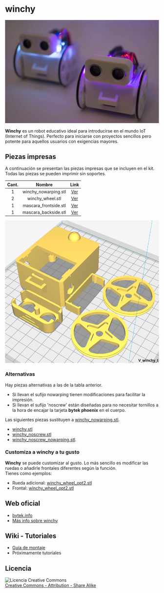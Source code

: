 # winchy
![winchy](https://github.com/EnekoMontero/bytek/blob/gh-pages/assets/images/winchy1.jpg "winchy")

**Winchy** es un robot educativo ideal para introducirse en el mundo IoT (Internet of Things). Perfecto para iniciarse con proyectos sencillos pero potente para aquellos usuarios con exigencias mayores.

## Piezas impresas
A continuación se presentan las piezas impresas que se incluyen en el kit. Todas las piezas se pueden imprimir sin soportes.  

| Cant. | Nombre                | Link                                                                                    |
| :---: |:---------------------:| :--------------------------------------------------------------------------------------:|
| 1     | winchy_nowarping.stl  | [Ver](https://github.com/bytekengineering/winchy/blob/master/STL/winchy_nowarping.stl)  |
| 2     | winchy_wheel.stl      | [Ver](https://github.com/bytekengineering/winchy/blob/master/STL/winchy_wheel.stl)      |
| 1     | mascara_frontside.stl | [Ver](https://github.com/bytekengineering/winchy/blob/master/STL/mascara_frontside.stl) |
| 1     | mascara_backside.stl  | [Ver](https://github.com/bytekengineering/winchy/blob/master/STL/mascara_backside.stl)  |  

![winchy kit](https://github.com/bytekengineering/winchy/blob/master/STL/winchy_kit.PNG "winchy kit")

### Alternativas
Hay piezas alternativas a las de la tabla anterior.
 - Si llevan el sufijo nowarping tienen modificaciones para facilitar la impresión.
 - Si llevan el sufijo 'noscrew' están diseñadas para no necesitar tornillos a la hora de encajar la tarjeta **bytek phoenix** en el cuerpo.  

 Las siguientes piezas sustituyen a [winchy_nowarping.stl](https://github.com/bytekengineering/winchy/blob/master/STL/winchy_nowarping.stl).
 - [winchy.stl](https://github.com/bytekengineering/winchy/blob/master/STL/winchy.stl)
 - [winchy_noscrew.stl](https://github.com/bytekengineering/winchy/blob/master/STL/winchy_noscrew.stl)
 - [winchy_noscrew_nowarping.stl](https://github.com/bytekengineering/winchy/blob/master/STL/winchy_noscrew_nowarping.stl).

### Customiza a winchy a tu gusto
**Winchy** se puede customizar al gusto. Lo más sencillo es modificar las ruedas o añadirle frontales diferentes según la función.  
Tienes como ejemplos:
 - Rueda adicional: [winchy_wheel_opt2.stl](https://github.com/bytekengineering/winchy/blob/master/STL/winchy_wheel_opt2.stl)
 - Frontal: [winchy_wheel_opt2.stl](https://github.com/bytekengineering/winchy/blob/master/STL/pala.stl)

## Web oficial
 - [bytek.info](http://bytek.info/)
 - [Más info sobre winchy](http://bytek.info/phoenix#winchykit)

## Wiki - Tutoriales
 - [Guía de montaje](https://docs.google.com/document/d/1RpQKoiCZQY_tyuJEID8WQEXVPrsOutuznivVgkQZnyw/edit#heading=h.z6ne0og04bp5)
 - Próximamente tutoriales
 
## Licencia
![Licencia Creative Commons](https://i.creativecommons.org/l/by-sa/4.0/88x31.png "cc-by-sa-4.0")  
[Creative Commons - Attribution - Share Alike](http://creativecommons.org/licenses/by-sa/4.0/)

